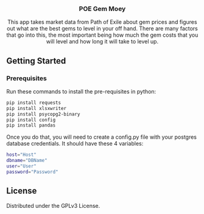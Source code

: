 <!-- Improved compatibility of back to top link: See: https://github.com/othneildrew/Best-README-Template/pull/73 -->
<a name="readme-top"></a>
<!--
*** Thanks for checking out the Best-README-Template. If you have a suggestion
*** that would make this better, please fork the repo and create a pull request
*** or simply open an issue with the tag "enhancement".
*** Don't forget to give the project a star!
*** Thanks again! Now go create something AMAZING! :D
-->



<!-- PROJECT SHIELDS -->
<!--
*** I'm using markdown "reference style" links for readability.
*** Reference links are enclosed in brackets [ ] instead of parentheses ( ).
*** See the bottom of this document for the declaration of the reference variables
*** for contributors-url, forks-url, etc. This is an optional, concise syntax you may use.
*** https://www.markdownguide.org/basic-syntax/#reference-style-links

[![Contributors][contributors-shield]][contributors-url]
[![Forks][forks-shield]][forks-url]
[![Stargazers][stars-shield]][stars-url]
[![Issues][issues-shield]][issues-url]
[![MIT License][license-shield]][license-url]
[![LinkedIn][linkedin-shield]][linkedin-url]
-->


<!-- PROJECT LOGO -->
<br />
<div align="center">
<!--
  <a href="https://github.com/nick-canale/poe_gem_money">
    <img src="images/logo.png" alt="Logo" width="80" height="80">
  </a>
-->
<h3 align="center">POE Gem Moey</h3>

  <p align="center">
    This app takes market data from Path of Exile about gem prices and figures out what are the best gems to level in your off hand. 
    There are many factors that go into this, the most important being how much the gem costs that you will level and how long it 
    will take to level up. 
    <br />
    <!--
    <a href="https://github.com/nick-canale/poe_gem_money"><strong>Explore the docs »</strong></a>
    <br />
    <br />
    <a href="https://github.com/nick-canale/poe_gem_money">View Demo</a>
    ·
    <a href="https://github.com/nick-canale/poe_gem_money/issues">Report Bug</a>
    ·
    <a href="https://github.com/nick-canale/poe_gem_money/issues">Request Feature</a>-->
  </p>
</div>



<!-- TABLE OF CONTENTS 
<details>
  <summary>Table of Contents</summary>
  <ol>
    <li>
      <a href="#about-the-project">About The Project</a>
      <ul>
        <li><a href="#built-with">Built With</a></li>
      </ul>
    </li>
    <li>
      <a href="#getting-started">Getting Started</a>
      <ul>
        <li><a href="#prerequisites">Prerequisites</a></li>
        <li><a href="#installation">Installation</a></li>
      </ul>
    </li>
    <li><a href="#usage">Usage</a></li>
    <li><a href="#roadmap">Roadmap</a></li>
    <li><a href="#contributing">Contributing</a></li>
    <li><a href="#license">License</a></li>
    <li><a href="#contact">Contact</a></li>
    <li><a href="#acknowledgments">Acknowledgments</a></li>
  </ol>
</details>
-->


<!-- ABOUT THE PROJECT 
## About The Project

[![Product Name Screen Shot][product-screenshot]](https://example.com)

Here's a blank template to get started: To avoid retyping too much info. Do a search and replace with your text editor for the following: `nick-canale`, `poe_gem_money`, `twitter_handle`, `linkedin_username`, `email_client`, `email`, `POE Gem Money`, `project_description`

<p align="right">(<a href="#readme-top">back to top</a>)</p>



### Built With

* [![Next][Next.js]][Next-url]
* [![React][React.js]][React-url]
* [![Vue][Vue.js]][Vue-url]
* [![Angular][Angular.io]][Angular-url]
* [![Svelte][Svelte.dev]][Svelte-url]
* [![Laravel][Laravel.com]][Laravel-url]
* [![Bootstrap][Bootstrap.com]][Bootstrap-url]
* [![JQuery][JQuery.com]][JQuery-url]

<p align="right">(<a href="#readme-top">back to top</a>)</p>
-->


<!-- GETTING STARTED -->
## Getting Started

### Prerequisites

Run these commands to install the pre-requisites in python:
  ```sh
  pip install requests
  pip install xlsxwriter
  pip install psycopg2-binary
  pip install config
  pip install pandas
  ```
Once you do that, you will need to create a config.py file with your postgres database credentials. It should have these 4 variables:
  ```sh
host="Host"
dbname="DBName"
user="User"
password="Password"
  ```
<!--
### Installation

1. Get a free API Key at [https://example.com](https://example.com)
2. Clone the repo
   ```sh
   git clone https://github.com/nick-canale/poe_gem_money.git
   ```
3. Install NPM packages
   ```sh
   npm install
   ```
4. Enter your API in `config.js`
   ```js
   const API_KEY = 'ENTER YOUR API';
   ```

<p align="right">(<a href="#readme-top">back to top</a>)</p>

-->

<!-- USAGE EXAMPLES 
## Usage

Use this space to show useful examples of how a project can be used. Additional screenshots, code examples and demos work well in this space. You may also link to more resources.

_For more examples, please refer to the [Documentation](https://example.com)_

<p align="right">(<a href="#readme-top">back to top</a>)</p>

-->

<!-- ROADMAP 
## Roadmap

- [ ] Feature 1
- [ ] Feature 2
- [ ] Feature 3
    - [ ] Nested Feature

See the [open issues](https://github.com/nick-canale/poe_gem_money/issues) for a full list of proposed features (and known issues).

<p align="right">(<a href="#readme-top">back to top</a>)</p>
-->


<!-- CONTRIBUTING 
## Contributing

Contributions are what make the open source community such an amazing place to learn, inspire, and create. Any contributions you make are **greatly appreciated**.

If you have a suggestion that would make this better, please fork the repo and create a pull request. You can also simply open an issue with the tag "enhancement".
Don't forget to give the project a star! Thanks again!

1. Fork the Project
2. Create your Feature Branch (`git checkout -b feature/AmazingFeature`)
3. Commit your Changes (`git commit -m 'Add some AmazingFeature'`)
4. Push to the Branch (`git push origin feature/AmazingFeature`)
5. Open a Pull Request

<p align="right">(<a href="#readme-top">back to top</a>)</p>

-->

<!-- LICENSE -->
## License

Distributed under the GPLv3 License.




<!-- CONTACT 
## Contact

Your Name - [@twitter_handle](https://twitter.com/twitter_handle) - email@email_client.com

Project Link: [https://github.com/nick-canale/poe_gem_money](https://github.com/nick-canale/poe_gem_money)

<p align="right">(<a href="#readme-top">back to top</a>)</p>
-->


<!-- ACKNOWLEDGMENTS 
## Acknowledgments

* []()
* []()
* []()

<p align="right">(<a href="#readme-top">back to top</a>)</p>

-->

<!-- MARKDOWN LINKS & IMAGES -->
<!-- https://www.markdownguide.org/basic-syntax/#reference-style-links -->
[contributors-shield]: https://img.shields.io/github/contributors/nick-canale/poe_gem_money.svg?style=for-the-badge
[contributors-url]: https://github.com/nick-canale/poe_gem_money/graphs/contributors
[forks-shield]: https://img.shields.io/github/forks/nick-canale/poe_gem_money.svg?style=for-the-badge
[forks-url]: https://github.com/nick-canale/poe_gem_money/network/members
[stars-shield]: https://img.shields.io/github/stars/nick-canale/poe_gem_money.svg?style=for-the-badge
[stars-url]: https://github.com/nick-canale/poe_gem_money/stargazers
[issues-shield]: https://img.shields.io/github/issues/nick-canale/poe_gem_money.svg?style=for-the-badge
[issues-url]: https://github.com/nick-canale/poe_gem_money/issues
[license-shield]: https://img.shields.io/github/license/nick-canale/poe_gem_money.svg?style=for-the-badge
[license-url]: https://github.com/nick-canale/poe_gem_money/blob/master/LICENSE.txt
[linkedin-shield]: https://img.shields.io/badge/-LinkedIn-black.svg?style=for-the-badge&logo=linkedin&colorB=555
[linkedin-url]: https://linkedin.com/in/linkedin_username
[product-screenshot]: images/screenshot.png
[postgres-install]: images/kDHdm.png
[Next.js]: https://img.shields.io/badge/next.js-000000?style=for-the-badge&logo=nextdotjs&logoColor=white
[Next-url]: https://nextjs.org/
[React.js]: https://img.shields.io/badge/React-20232A?style=for-the-badge&logo=react&logoColor=61DAFB
[React-url]: https://reactjs.org/
[Vue.js]: https://img.shields.io/badge/Vue.js-35495E?style=for-the-badge&logo=vuedotjs&logoColor=4FC08D
[Vue-url]: https://vuejs.org/
[Angular.io]: https://img.shields.io/badge/Angular-DD0031?style=for-the-badge&logo=angular&logoColor=white
[Angular-url]: https://angular.io/
[Svelte.dev]: https://img.shields.io/badge/Svelte-4A4A55?style=for-the-badge&logo=svelte&logoColor=FF3E00
[Svelte-url]: https://svelte.dev/
[Laravel.com]: https://img.shields.io/badge/Laravel-FF2D20?style=for-the-badge&logo=laravel&logoColor=white
[Laravel-url]: https://laravel.com
[Bootstrap.com]: https://img.shields.io/badge/Bootstrap-563D7C?style=for-the-badge&logo=bootstrap&logoColor=white
[Bootstrap-url]: https://getbootstrap.com
[JQuery.com]: https://img.shields.io/badge/jQuery-0769AD?style=for-the-badge&logo=jquery&logoColor=white
[JQuery-url]: https://jquery.com 